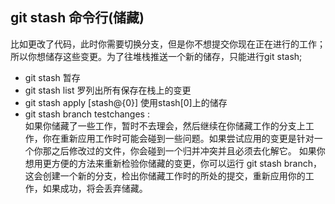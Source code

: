 ## git stash 命令行(储藏)
比如更改了代码，此时你需要切换分支，但是你不想提交你现在正在进行的工作；所以你想储存这些变更。为了往堆栈推送一个新的储存，只能进行git stash;
- git stash 暂存
- git stash list 罗列出所有保存在栈上的变更
- git stash apply [stash@{0}] 使用stash[0]上的储存
- git stash branch testchanges :  
如果你储藏了一些工作，暂时不去理会，然后继续在你储藏工作的分支上工作，你在重新应用工作时可能会碰到一些问题。如果尝试应用的变更是针对一个你那之后修改过的文件，你会碰到一个归并冲突并且必须去化解它。
如果你想用更方便的方法来重新检验你储藏的变更，你可以运行 git stash branch，这会创建一个新的分支，检出你储藏工作时的所处的提交，重新应用你的工作，如果成功，将会丢弃储藏。
